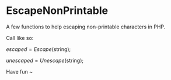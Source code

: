 # EscapeNonPrintable
A few functions to help escaping non-printable characters in PHP. 

Call like so:

$escaped = Escape($string);

$unescaped = Unescape($string);

Have fun ~

